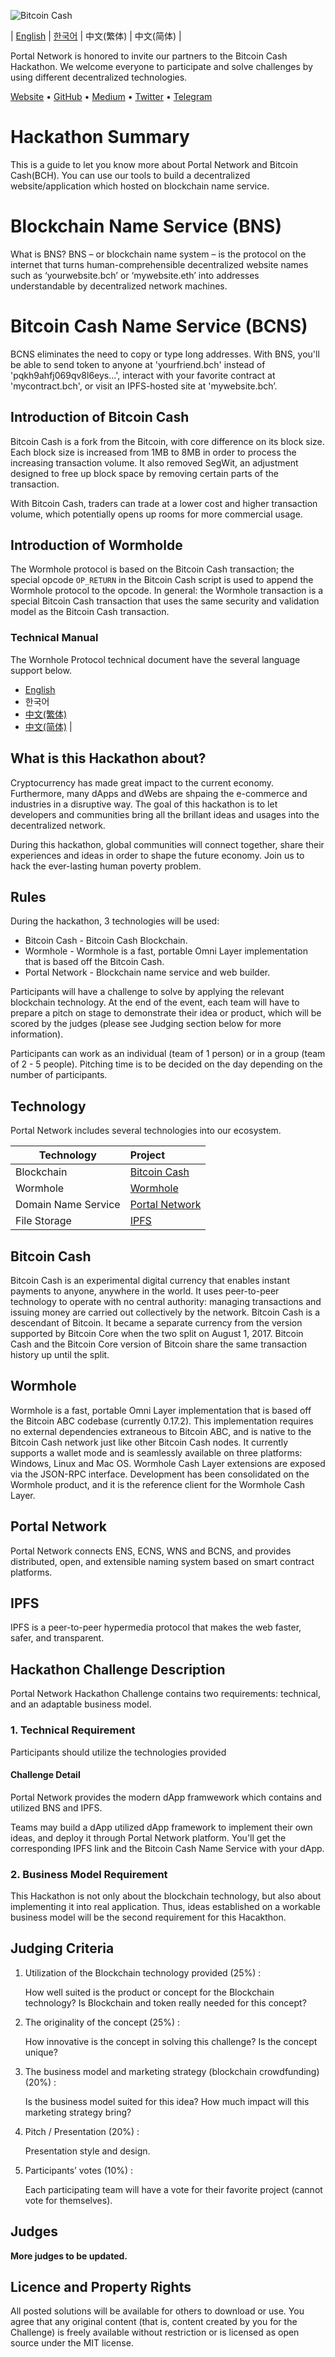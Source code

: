 ![Bitcoin Cash](./assets/bch.png)

| [English](./README.md) | [한국어](./README_KR.md) | 中文(繁体) | 中文(简体) |

Portal Network is honored to invite our partners to the Bitcoin Cash Hackathon. We welcome everyone to participate and solve challenges by using different decentralized technologies.

[Website](https://www.portal.network) • [GitHub](https://github.com/PortalNetwork) • [Medium](https://medium.com/portalnetworkofficial) • [Twitter](https://twitter.com/itisportal) • [Telegram](https://t.me/portalnetworkofficial)

# Hackathon Summary

This is a guide to let you know more about Portal Network and Bitcoin Cash(BCH). You can use our tools to build a decentralized website/application which hosted on blockchain name service. 

# Blockchain Name Service (BNS)

What is BNS?
BNS – or blockchain name system – is the protocol on the internet that turns human-comprehensible decentralized website names such as ‘yourwebsite.bch’ or ‘mywebsite.eth’ into addresses understandable by decentralized network machines.

# Bitcoin Cash Name Service (BCNS)

BCNS eliminates the need to copy or type long addresses. With BNS, you'll be able to send token to anyone at 'yourfriend.bch'  instead of 'pqkh9ahfj069qv8l6eys...', interact with your favorite contract at 'mycontract.bch', or visit an IPFS-hosted site at 'mywebsite.bch’.

## Introduction of Bitcoin Cash
Bitcoin Cash is a fork from the Bitcoin, with core difference on its block size. Each block size is increased from 1MB to 8MB in order to process the increasing transaction volume. It also removed SegWit, an adjustment designed to free up block space by removing certain parts of the transaction.

With Bitcoin Cash, traders can trade at a lower cost and higher transaction volume, which potentially opens up rooms for more commercial usage.

## Introduction of Wormholde
The Wormhole protocol is based on the Bitcoin Cash transaction; the special opcode `OP_RETURN` in the Bitcoin Cash script is used to append the Wormhole protocol to the opcode. In general: the Wormhole transaction is a special Bitcoin Cash transaction that uses the same security and validation model as the Bitcoin Cash transaction.

### Technical Manual
The Wornhole Protocol technical document have the several language support below.
- [English](./WORNHOLE.md) 
- 한국어
- [中文(繁体)](./WORNHOLE_ZH.md) 
- [中文(简体)](./WORNHOLE_CN.md) |

## What is this Hackathon about?
Cryptocurrency has made great impact to the current economy. Furthermore, many dApps and dWebs are shpaing the e-commerce and industries in a disruptive way. The goal of this hackathon is to let developers and communities bring all the brillant ideas and usages into the decentralized network.

During this hackathon, global communities will connect together, share their experiences and ideas in order to shape the future economy. Join us to hack the ever-lasting human poverty problem.

## Rules
During the hackathon, 3 technologies will be used:

- Bitcoin Cash - Bitcoin Cash Blockchain.
- Wormhole - Wormhole is a fast, portable Omni Layer implementation that is based off the Bitcoin Cash.
- Portal Network - Blockchain name service and web builder.

Participants will have a challenge to solve by applying the relevant blockchain technology. At the end of the event, each team will have to prepare a pitch on stage to demonstrate their idea or product, which will be scored by the judges (please see Judging section below for more information).

Participants can work as an individual (team of 1 person) or in a group (team of 2 - 5 people). Pitching time is to be decided on the day depending on the number of participants.

## Technology

Portal Network includes several technologies into our ecosystem.

Technology               | Project
-------------------------|:-------------------------------------
Blockchain               | [Bitcoin Cash](https://www.bitcoincash.org/)
Wormhole                 | [Wormhole](https://github.com/copernet/wormhole)
Domain Name Service      | [Portal Network](https://www.portal.network/)
File Storage             | [IPFS](https://ipfs.io/)

## Bitcoin Cash
Bitcoin Cash is an experimental digital currency that enables instant payments to anyone, anywhere in the world. It uses peer-to-peer technology to operate with no central authority: managing transactions and issuing money are carried out collectively by the network. Bitcoin Cash is a descendant of Bitcoin. It became a separate currency from the version supported by Bitcoin Core when the two split on August 1, 2017. Bitcoin Cash and the Bitcoin Core version of Bitcoin share the same transaction history up until the split.

## Wormhole
Wormhole is a fast, portable Omni Layer implementation that is based off the Bitcoin ABC codebase (currently 0.17.2). This implementation requires no external dependencies extraneous to Bitcoin ABC, and is native to the Bitcoin Cash network just like other Bitcoin Cash nodes. It currently supports a wallet mode and is seamlessly available on three platforms: Windows, Linux and Mac OS. Wormhole Cash Layer extensions are exposed via the JSON-RPC interface. Development has been consolidated on the Wormhole product, and it is the reference client for the Wormhole Cash Layer.

## Portal Network
Portal Network connects ENS, ECNS, WNS and BCNS, and provides distributed, open, and extensible naming system based on smart contract platforms.

## IPFS
IPFS is a peer-to-peer hypermedia protocol that makes the web faster, safer, and transparent.

## Hackathon Challenge Description

Portal Network Hackathon Challenge contains two requirements: technical, and an adaptable business model.

### 1. Technical Requirement

Participants should utilize the technologies provided

#### Challenge Detail

Portal Network provides the modern dApp framwework which contains and utilized BNS and IPFS.

Teams may build a dApp utilized dApp framework to implement their own ideas, and deploy it through Portal Network platform. You'll get the corresponding IPFS link and the Bitcoin Cash Name Service with your dApp.

### 2. Business Model Requirement

This Hackathon is not only about the blockchain technology, but also about implementing it into real application. Thus, ideas established on a workable business model will be the second requirement for this Hacakthon.

## Judging Criteria
1. Utilization of the Blockchain technology provided (25%) :

    How well suited is the product or concept for the Blockchain technology? Is Blockchain and token really needed for this concept?

2. The originality of the concept (25%) : 
    
    How innovative is the concept in solving this challenge? Is the concept unique?
3. The business model and marketing strategy (blockchain crowdfunding) (20%) :
    
    Is the business model suited for this idea? How much impact will this marketing strategy bring?
4. Pitch / Presentation (20%) :
    
    Presentation style and design.
5. Participants’ votes (10%) :

    Each participating team will have a vote for their favorite project (cannot vote for themselves).

## Judges

**More judges to be updated.**

## Licence and Property Rights
All posted solutions will be available for others to download or use. You agree that any original content (that is, content created by you for the Challenge) is freely available without restriction or is licensed as open source under the MIT license.
